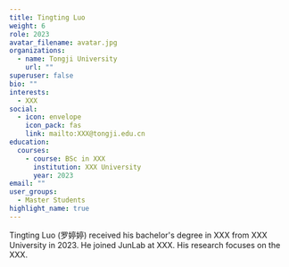 ```yaml
---
title: Tingting Luo
weight: 6
role: 2023
avatar_filename: avatar.jpg
organizations:
  - name: Tongji University
    url: ""
superuser: false
bio: ""
interests:
  - XXX
social:
  - icon: envelope
    icon_pack: fas
    link: mailto:XXX@tongji.edu.cn
education:
  courses:
    - course: BSc in XXX
      institution: XXX University
      year: 2023
email: ""
user_groups:
  - Master Students
highlight_name: true
---
```

Tingting Luo (罗婷婷) received his bachelor's degree in XXX from XXX University in 2023. He joined JunLab at XXX. His research focuses on the XXX.
